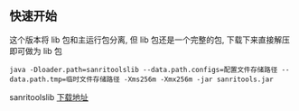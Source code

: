 ## 快速开始

这个版本将 lib 包和主运行包分离, 但 lib 包还是一个完整的包, 下载下来直接解压即可做为 lib 包 

```
java -Dloader.path=sanritoolslib --data.path.configs=配置文件存储路径 --data.path.tmp=临时文件存储路径 -Xms256m -Xmx256m -jar sanritools.jar
```

sanritoolslib [下载地址](https://gitee.com/sanri/sanri-tools-maven/attach_files/877457/download)